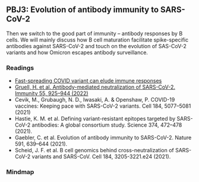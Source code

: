 ## PBJ3: Evolution of antibody immunity to SARS-CoV-2
Then we switch to the good part of immunity – antibody responses by B cells. We will mainly discuss how B cell maturation facilitate spike-specific antibodies against SARS-CoV-2 and touch on the evolution of SAS-CoV-2 variants and how Omicron escapes antibody surveillance.

### Readings
- [Fast-spreading COVID variant can elude immune responses](https://www.nature.com/articles/d41586-021-00121-z)
- [Gruell, H. et al. Antibody-mediated neutralization of SARS-CoV-2. Immunity 55, 925–944 (2022)](https://www.sciencedirect.com/science/article/abs/pii/S1074761322002254)
- Cevik, M., Grubaugh, N. D., Iwasaki, A. & Openshaw, P. COVID-19 vaccines: Keeping pace with SARS-CoV-2 variants. Cell 184, 5077–5081 (2021)
- Hastie, K. M. et al. Defining variant-resistant epitopes targeted by SARS-CoV-2 antibodies: A global consortium study. Science 374, 472–478 (2021).
- Gaebler, C. et al. Evolution of antibody immunity to SARS-CoV-2. Nature 591, 639–644 (2021).
- Scheid, J. F. et al. B cell genomics behind cross-neutralization of SARS-CoV-2 variants and SARS-CoV. Cell 184, 3205-3221.e24 (2021).

### Mindmap
